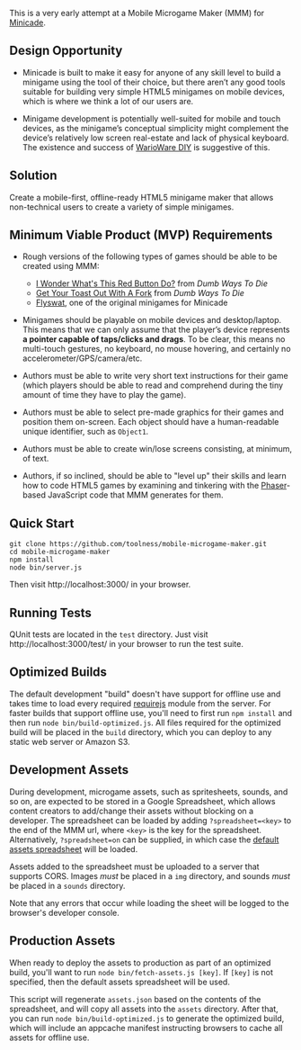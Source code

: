 This is a very early attempt at a Mobile Microgame Maker (MMM) for
[Minicade][]. 

## Design Opportunity

* Minicade is built to make it easy for anyone of any skill level
  to build a minigame using the tool of their choice, but there
  aren’t any good tools suitable for building very simple HTML5
  minigames on mobile devices, which is where we think a lot of our 
  users are.

* Minigame development is potentially well-suited for mobile and
  touch devices, as the minigame’s conceptual simplicity might 
  complement the device’s relatively low screen real-estate and
  lack of physical keyboard. The existence and success of
  [WarioWare DIY][] is suggestive of this.

## Solution

Create a mobile-first, offline-ready HTML5 minigame maker that
allows non-technical users to create a variety of simple minigames.

## Minimum Viable Product (MVP) Requirements

* Rough versions of the following types of games should be able to
  be created using MMM:
  * [I Wonder What's This Red Button Do?][button_game] from
    *Dumb Ways To Die*
  * [Get Your Toast Out With A Fork][fork_game] from
    *Dumb Ways To Die*
  * [Flyswat][], one of the original minigames for Minicade

* Minigames should be playable on mobile devices and desktop/laptop.
  This means that we can only assume that the player’s device
  represents **a pointer capable of taps/clicks and drags**. To be
  clear, this means no multi-touch gestures, no keyboard, no mouse
  hovering, and certainly no accelerometer/GPS/camera/etc.

* Authors must be able to write very short text instructions for
  their game (which players should be able to read and comprehend
  during the tiny amount of time they have to play the game).

* Authors must be able to select pre-made graphics for their games
  and position them on-screen. Each object should have a
  human-readable unique identifier, such as `Object1`.

* Authors must be able to create win/lose screens consisting,
  at minimum, of text.

* Authors, if so inclined, should be able to "level up" their
  skills and learn how to code HTML5 games by examining and
  tinkering with the [Phaser][]-based JavaScript code that
  MMM generates for them.

## Quick Start

```
git clone https://github.com/toolness/mobile-microgame-maker.git
cd mobile-microgame-maker
npm install
node bin/server.js
```

Then visit http://localhost:3000/ in your browser.

## Running Tests

QUnit tests are located in the `test` directory. Just visit 
http://localhost:3000/test/ in your browser to run the test suite.

## Optimized Builds

The default development "build" doesn't have support for offline
use and takes time to load every required [requirejs][] module
from the server. For faster builds that support offline use, you'll
need to first run `npm install` and then run
`node bin/build-optimized.js`. All files required for the optimized
build will be placed in the `build` directory, which you can deploy
to any static web server or Amazon S3.

## Development Assets

During development, microgame assets, such as spritesheets, sounds,
and so on, are expected to be stored in a Google Spreadsheet, which 
allows content creators to add/change their assets without blocking on
a developer. The spreadsheet can be loaded by adding
`?spreadsheet=<key>` to the end of the MMM url, where `<key>` is the
key for the spreadsheet. Alternatively, `?spreadsheet=on` can be
supplied, in which case the [default assets spreadsheet][sheet] will
be loaded.

Assets added to the spreadsheet must be uploaded to a server that
supports CORS. Images *must* be placed in a `img` directory, and
sounds *must* be placed in a `sounds` directory.

Note that any errors that occur while loading the sheet will be
logged to the browser's developer console.

## Production Assets

When ready to deploy the assets to production as part of an
optimized build, you'll want to run `node bin/fetch-assets.js [key]`.
If `[key]` is not specified, then the default assets spreadsheet
will be used.

This script will regenerate `assets.json` based on the contents of
the spreadsheet, and will copy all assets into the `assets`
directory. After that, you can run `node bin/build-optimized.js` to
generate the optimized build, which will include an appcache
manifest instructing browsers to cache all assets for offline use.

<!-- Links -->

  [Minicade]: http://minica.de/
  [WarioWare DIY]: http://en.wikipedia.org/wiki/WarioWare_D.I.Y.
  [button_game]: http://dumbway2sdie.wikia.com/wiki/I_wonder_what%27s_this_red_button_do%3F
  [fork_game]: http://dumbway2sdie.wikia.com/wiki/Get_your_Toast_out_with_a_Fork
  [Flyswat]: https://github.com/toolness/flyswat-minigame
  [Phaser]: http://phaser.io/
  [http-server]: https://www.npmjs.org/package/http-server
  [requirejs]: http://requirejs.org/
  [sheet]: https://docs.google.com/spreadsheets/d/15P3ABqc128s1z4vA2Ln1EdrFTXPxZ8YMaiW1w3o1qgs/edit#gid=0
